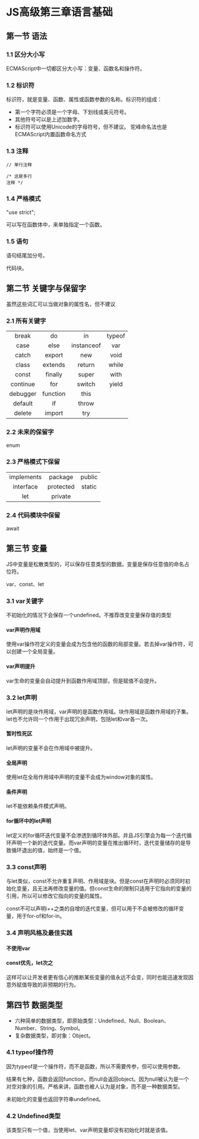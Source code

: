 # JS高级第三章语言基础
## 第一节 语法
### 1.1 区分大小写
ECMAScript中一切都区分大小写：变量、函数名和操作符。
### 1.2 标识符
标识符，就是变量、函数、属性或函数参数的名称。标识符的组成：
* 第一个字符必须是一个字母、下划线或美元符号。
* 其他符号可以是上述加数字。
* 标识符可以使用Unicode的字母符号，但不建议。
驼峰命名法也是ECMAScript内置函数命名方式
### 1.3 注释
    // 单行注释

    /* 这是多行
    注释 */
### 1.4 严格模式
"use strict";

可以写在函数体中，来单独指定一个函数。
### 1.5 语句
语句结尾加分号。

代码块。
## 第二节 关键字与保留字
虽然这些词汇可以当做对象的属性名，但不建议
### 2.1 所有关键字
|||||
| :----: | :----: | :----: | :----: |
|break|do|in|typeof|
|case|else|instanceof|var|
|catch|export|new|void|
|class|extends|return|while|
|const|finally|super|with|
|continue|for|switch|yield|
|debugger|function|this|
|default|if|throw|
|delete|import|try|
### 2.2 未来的保留字
enum
### 2.3 严格模式下保留
||||
| :----: | :----: | :----: |
|implements|package|public|
|interface|protected|static|
|let|private|
### 2.4 代码模块中保留
await
## 第三节 变量
JS中变量是松散类型的，可以保存任意类型的数据。变量是保存任意值的命名占位符。

var、const、let
### 3.1 var关键字
不初始化的情况下会保存一个undefined。不推荐改变变量保存值的类型
#### var声明作用域
使用var操作符定义的变量会成为包含他的函数的局部变量。若去掉var操作符，可以创建一个全局变量。
#### var声明提升
var生命的变量会自动提升到函数作用域顶部，但是赋值不会提升。
### 3.2 let声明
let声明的是块作用域，var声明的是函数作用域。块作用域是函数作用域的子集。let也不允许同一个作用于出现冗余声明，包括let和var各一次。
#### 暂时性死区
let声明的变量不会在作用域中被提升。
#### 全局声明
使用let在全局作用域中声明的变量不会成为window对象的属性。
#### 条件声明
let不能依赖条件模式声明。
#### for循环中的let声明
let定义的for循环迭代变量不会渗透到循环体外部。并且JS引擎会为每一个迭代循环声明一个新的迭代变量。而var声明的变量在推出循环时，迭代变量储存的是导致循环退出的值，始终是一个值。
### 3.3 const声明
与let类似，const不允许重复声明、作用域是块。但是const在声明时必须同时初始化变量，且无法再修改变量的值。但const生命的限制只适用于它指向的变量的引用，所以可以修改它指向的变量的属性。

const不可以声明i++之类的自增的迭代变量，但可以用于不会被修改的循环变量，用于for-of和for-in。
### 3.4 声明风格及最佳实践
#### 不使用var
#### const优先，let次之
这样可以让开发者更有信心的推断某些变量的值永远不会变，同时也能迅速发现因意外赋值导致的非预期的行为。
## 第四节 数据类型
* 六种简单的数据类型，即原始类型：Undefined、Null、Boolean、Number、String、Symbol。
* 复杂数据类型，即对象：Object。
### 4.1 typeof操作符
因为typeof是一个操作符，而不是函数，所以不需要传参，但可以使用参数。

结果有七种，函数会返回function，而null会返回object。因为null被认为是一个对空对象的引用。严格来讲，函数也被人认为是对象，而不是一种数据类型。

未初始化的变量也返回字符串undefined。
### 4.2 Undefined类型
该类型只有一个值，当使用let、var声明变量却没有初始化时就是该值。












